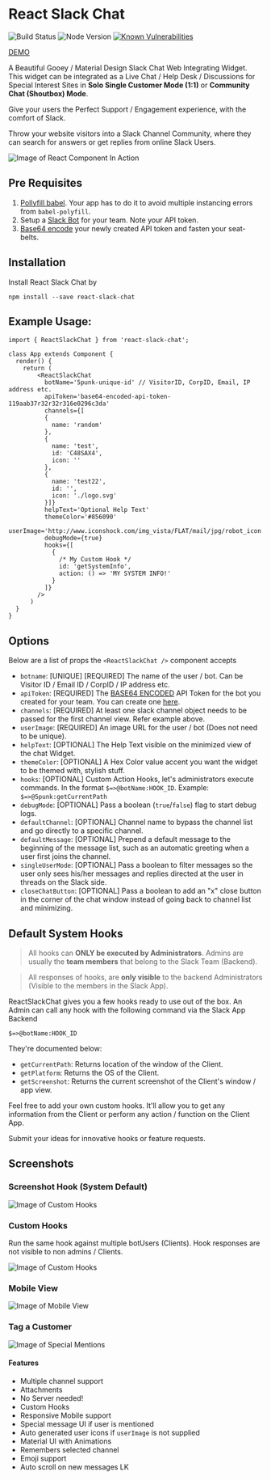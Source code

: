 # React Slack Chat

![Build Status](https://travis-ci.org/5punk/react-slack-chat.svg?branch=master)
![Node Version](https://img.shields.io/badge/node-v6-blue.svg)
[![Known Vulnerabilities](https://snyk.io/test/github/5punk/react-slack-chat/badge.svg)](https://snyk.io/test/github/5punk/react-slack-chat)

[DEMO](http://avanishpathak.com/react-slack-chat/)

A Beautiful Gooey / Material Design Slack Chat Web Integrating Widget. This widget can be integrated as a Live Chat / Help Desk / Discussions for Special Interest Sites in **Solo Single Customer Mode (1:1)** or **Community Chat (Shoutbox) Mode**.

Give your users the Perfect Support / Engagement experience, with the comfort of Slack.

Throw your website visitors into a Slack Channel Community, where they can search for answers or get replies from online Slack Users.

![Image of React Component In Action](https://github.com/5punk/react-slack-chat/blob/master/docs/ReactSlackChat.gif?raw=true)

## Pre Requisites

1. [Pollyfill babel](https://babeljs.io/docs/usage/polyfill/). Your app has to do it to avoid multiple instancing errors from `babel-polyfill`.
2. Setup a [Slack Bot](https://my.slack.com/services/new/bot) for your team. Note your API token.
3. [Base64 encode](https://www.base64encode.org/) your newly created API token and fasten your seat-belts.

## Installation

Install React Slack Chat by

`npm install --save react-slack-chat`


## Example Usage:
```
import { ReactSlackChat } from 'react-slack-chat';

class App extends Component {
  render() {
    return (
        <ReactSlackChat
          botName='5punk-unique-id' // VisitorID, CorpID, Email, IP address etc.
          apiToken='base64-encoded-api-token-119aab37r32r32r316e0296c3da'
          channels={[
          {
            name: 'random'
          },
          {
            name: 'test',
            id: 'C48SAX4',
            icon: ''
          },
          {
            name: 'test22',
            id: '',
            icon: './logo.svg'
          }]}
          helpText='Optional Help Text'
          themeColor='#856090'
          userImage='http://www.iconshock.com/img_vista/FLAT/mail/jpg/robot_icon.jpg'
          debugMode={true}
          hooks={[
            {
              /* My Custom Hook */
              id: 'getSystemInfo',
              action: () => 'MY SYSTEM INFO!'
            }
          ]}
        />
      )
  }
}
```

## Options

Below are a list of props the `<ReactSlackChat />` component accepts

  * `botname`: [UNIQUE] [REQUIRED] The name of the user / bot. Can be Visitor ID / Email ID / CorpID / IP address etc.
  * `apiToken`: [REQUIRED] The [BASE64 ENCODED](https://www.base64encode.org/) API Token for the bot you created for your team. You can create one [here](https://my.slack.com/services/new/bot).
  * `channels`: [REQUIRED] At least one slack channel object needs to be passed for the first channel view. Refer example above.
  * `userImage`: [REQUIRED] An image URL for the user / bot (Does not need to be unique).
  * `helpText`: [OPTIONAL] The Help Text visible on the minimized view of the chat Widget.
  * `themeColor`: [OPTIONAL] A Hex Color value accent you want the widget to be themed with, stylish stuff.
  * `hooks`: [OPTIONAL] Custom Action Hooks, let's administrators execute commands. In the format `$=>@botName:HOOK_ID`. Example: `$=>@5punk:getCurrentPath`
  * `debugMode`: [OPTIONAL] Pass a boolean (`true`/`false`) flag to start debug logs.
  * `defaultChannel`: [OPTIONAL] Channel name to bypass the channel list and go directly to a specific channel.
  * `defaultMessage`: [OPTIONAL] Prepend a default message to the beginning of the message list, such as an automatic greeting when a user first joins the channel.
  * `singleUserMode`: [OPTIONAL] Pass a boolean to filter messages so the user only sees his/her messages and replies directed at the user in threads on the Slack side.
  * `closeChatButton`: [OPTIONAL] Pass a boolean to add an "x" close button in the corner of the chat window instead of going back to channel list and minimizing.


## Default System Hooks

> All hooks can **ONLY be executed by Administrators**. Admins are usually the **team members** that belong to the Slack Team (Backend).

> All responses of hooks, are **only visible** to the backend Administrators (Visible to the members in the Slack App).


ReactSlackChat gives you a few hooks ready to use out of the box.
An Admin can call any hook with the following command via the Slack App Backend

`$=>@botName:HOOK_ID`

They're documented below:

  * `getCurrentPath`: Returns location of the window of the Client.
  * `getPlatform`: Returns the OS of the Client.
  * `getScreenshot`: Returns the current screenshot of the Client's window / app view.

Feel free to add your own custom hooks. It'll allow you to get any information from the Client or perform any action / function on the Client App.

Submit your ideas for innovative hooks or feature requests.

## Screenshots

### Screenshot Hook (System Default)
![Image of Custom Hooks](https://github.com/5punk/react-slack-chat/blob/master/docs/screenshotHook.png?raw=true)

### Custom Hooks

Run the same hook against multiple botUsers (Clients). Hook responses are not visible to non admins / Clients.

![Image of Custom Hooks](https://github.com/5punk/react-slack-chat/blob/master/docs/customHooks.png?raw=true)

### Mobile View
![Image of Mobile View](https://github.com/5punk/react-slack-chat/blob/master/docs/mobileView.png?raw=true)

### Tag a Customer
![Image of Special Mentions](https://github.com/5punk/react-slack-chat/blob/master/docs/specialMentions.png?raw=true)

#### Features

* Multiple channel support
* Attachments
* No Server needed!
* Custom Hooks
* Responsive Mobile support
* Special message UI if user is mentioned
* Auto generated user icons if `userImage` is not supplied
* Material UI with Animations
* Remembers selected channel
* Emoji support
* Auto scroll on new messages
LK